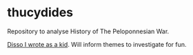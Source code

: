 # thucydides
Repository to analyse History of The Peloponnesian War.

[Disso I wrote as a kid](https://bookdown.org/Jack_Biggs/Thucydides_Dissertation/). Will inform themes to investigate for fun. 
